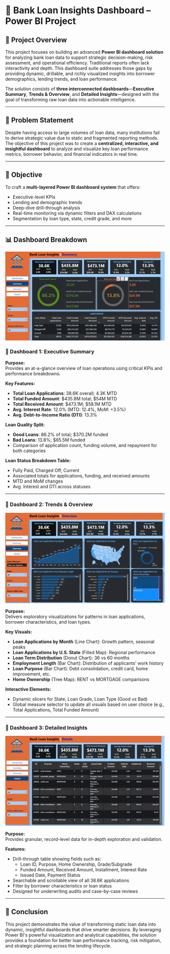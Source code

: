 # 💼 Bank Loan Insights Dashboard – Power BI Project

## 📘 Project Overview  
This project focuses on building an advanced **Power BI dashboard solution** for analyzing bank loan data to support strategic decision-making, risk assessment, and operational efficiency. Traditional reports often lack interactivity and depth. This dashboard suite addresses those gaps by providing dynamic, drillable, and richly visualized insights into borrower demographics, lending trends, and loan performance.

The solution consists of **three interconnected dashboards**—**Executive Summary**, **Trends & Overview**, and **Detailed Insights**—designed with the goal of transforming raw loan data into actionable intelligence.

---

## 🧠 Problem Statement  
Despite having access to large volumes of loan data, many institutions fail to derive strategic value due to static and fragmented reporting methods. The objective of this project was to create a **centralized, interactive, and insightful dashboard** to analyze and visualize key loan performance metrics, borrower behavior, and financial indicators in real time.

---

## 🌟 Objective  
To craft a **multi-layered Power BI dashboard system** that offers:  
- Executive-level KPIs  
- Lending and demographic trends  
- Deep-dive drill-through analysis  
- Real-time monitoring via dynamic filters and DAX calculations  
- Segmentation by loan type, state, credit grade, and more  

---

## 📊 Dashboard Breakdown  
![image alt](https://github.com/pratikd2605/Power-BI-Bank-Loan/blob/48b87fb1c9161ddb3e9a869bdbca5a9c4923eb99/Bank_Summary.png)

### 🔹 Dashboard 1: Executive Summary  

**Purpose:**  
Provides an at-a-glance overview of loan operations using critical KPIs and performance breakdowns.

**Key Features:**  
- **Total Loan Applications**: 38.6K overall; 4.3K MTD  
- **Total Funded Amount**: $435.8M total; $54M MTD  
- **Total Received Amount**: $473.1M; $58.1M MTD  
- **Avg. Interest Rate**: 12.0% (MTD: 12.4%, MoM: +3.5%)  
- **Avg. Debt-to-Income Ratio (DTI)**: 13.3%  

**Loan Quality Split:**  
- **Good Loans**: 86.2% of total; $370.2M funded  
- **Bad Loans**: 13.8%; $65.5M funded  
- Comparison of application count, funding volume, and repayment for both categories

**Loan Status Breakdown Table:**  
- Fully Paid, Charged Off, Current  
- Associated totals for applications, funding, and received amounts  
- MTD and MoM changes  
- Avg. Interest and DTI across statuses  

---

### 🔹 Dashboard 2: Trends & Overview  
![image alt](https://github.com/pratikd2605/Power-BI-Bank-Loan/blob/264ac744bdbda8403261a17ad02a732bafed5283/Bank_Overview.png)

**Purpose:**  
Delivers exploratory visualizations for patterns in loan applications, borrower characteristics, and loan types.

**Key Visuals:**  
- **Loan Applications by Month** (Line Chart): Growth pattern, seasonal peaks  
- **Loan Applications by U.S. State** (Filled Map): Regional performance  
- **Loan Term Distribution** (Donut Chart): 36 vs 60 months  
- **Employment Length** (Bar Chart): Distribution of applicants' work history  
- **Loan Purpose** (Bar Chart): Debt consolidation, credit card, home improvement, etc.  
- **Home Ownership** (Tree Map): RENT vs MORTGAGE comparisons  

**Interactive Elements:**  
- Dynamic slicers for State, Loan Grade, Loan Type (Good vs Bad)  
- Global measure selector to update all visuals based on user choice (e.g., Total Applications, Total Funded Amount)

---

### 🔹 Dashboard 3: Detailed Insights  
![image alt](https://github.com/pratikd2605/Power-BI-Bank-Loan/blob/9951f29153a1a6e2c61fe48eef15b3e89f8572a7/Bank_Details.png)

**Purpose:**  
Provides granular, record-level data for in-depth exploration and validation.

**Features:**  
- Drill-through table showing fields such as:
  - Loan ID, Purpose, Home Ownership, Grade/Subgrade  
  - Funded Amount, Received Amount, Installment, Interest Rate  
  - Issued Date, Payment Status  
- Searchable and scrollable view of all 38.6K applications  
- Filter by borrower characteristics or loan status  
- Designed for underwriting audits and case-by-case reviews  

---

## 📆 Conclusion  
This project demonstrates the value of transforming static loan data into dynamic, insightful dashboards that drive smarter decisions. By leveraging Power BI's powerful visualization and analytical capabilities, the solution provides a foundation for better loan performance tracking, risk mitigation, and strategic planning across the lending lifecycle.
